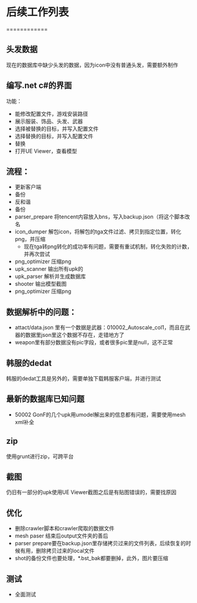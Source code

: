 # 后续工作列表
============
## 头发数据
现在的数据库中缺少头发的数据，因为icon中没有普通头发，需要额外制作

## 编写.net c\#的界面
功能：

* 能修改配置文件，游戏安装路径
* 展示服装、饰品、头发、武器
* 选择被替换的目标，并写入配置文件
* 选择替换的目标，并写入配置文件
* 替换
* 打开UE Viewer，查看模型

## 流程：
* 更新客户端
* 备份
* 反和谐
* 备份
* parser_prepare 将tencent内容放入bns，写入backup.json（将这个脚本改名
* icon_dumper 解包icon，将解包的tga文件过滤、拷贝到指定位置，转化png，并压缩
    * 现在tga转png转化的成功率有问题，需要有重试机制，转化失败的计数，并再次尝试
* png_optimizer 压缩png
* upk_scanner 输出所有upk的
* upk_parser 解析并生成数据库
* shooter 输出模型截图
* png_optimizer 压缩png

## 数据解析中的问题：
* attact/data.json 里有一个数据是武器：010002_Autoscale_col1，而且在武器的数据里json里这个数据不存在，走错地方了
* weapon里有部分数据没有pic字段，或者很多pic里是null，这不正常

## 韩服的dedat
韩服的dedat工具是另外的，需要单独下载韩服客户端，并进行测试

## 最新的数据库已知问题
* 50002 GonF的几个upk用umodel解出来的信息都有问题，需要使用mesh xml补全

## zip
使用grunt进行zip，可跨平台

## 截图
仍旧有一部分的upk使用UE Viewer截图之后是有贴图错误的，需要找原因

## 优化
* 删除crawler脚本和crawler爬取的数据文件
* mesh paser 结束后output文件夹的善后
* parser prepare要在backup.json里存储拷贝过来的文件列表，后续恢复的时候有用，删除拷贝过来的local文件
* shot的备份文件也要处理，*.bst_bak都要删掉，此外，图片要压缩

## 测试
* 全面测试